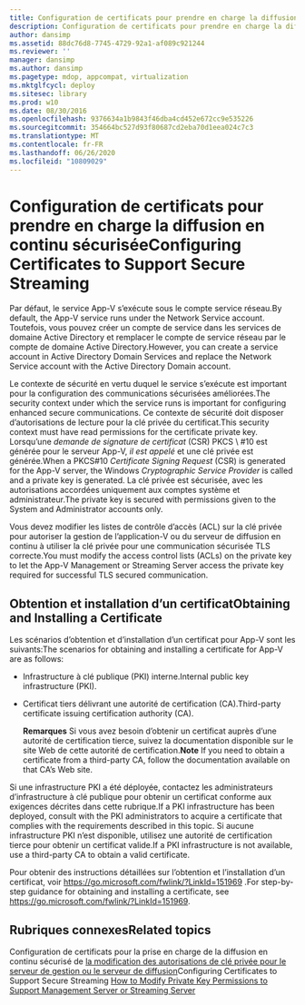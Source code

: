 ```yaml
---
title: Configuration de certificats pour prendre en charge la diffusion en continu sécurisée
description: Configuration de certificats pour prendre en charge la diffusion en continu sécurisée
author: dansimp
ms.assetid: 88dc76d8-7745-4729-92a1-af089c921244
ms.reviewer: ''
manager: dansimp
ms.author: dansimp
ms.pagetype: mdop, appcompat, virtualization
ms.mktglfcycl: deploy
ms.sitesec: library
ms.prod: w10
ms.date: 08/30/2016
ms.openlocfilehash: 9376634a1b9843f46dba4cd452e672cc9e535226
ms.sourcegitcommit: 354664bc527d93f80687cd2eba70d1eea024c7c3
ms.translationtype: MT
ms.contentlocale: fr-FR
ms.lasthandoff: 06/26/2020
ms.locfileid: "10809029"
---
```

# <span data-ttu-id="290ce-103">Configuration de certificats pour prendre en charge la diffusion en continu sécurisée</span><span class="sxs-lookup"><span data-stu-id="290ce-103">Configuring Certificates to Support Secure Streaming</span></span>


<span data-ttu-id="290ce-104">Par défaut, le service App-V s’exécute sous le compte service réseau.</span><span class="sxs-lookup"><span data-stu-id="290ce-104">By default, the App-V service runs under the Network Service account.</span></span> <span data-ttu-id="290ce-105">Toutefois, vous pouvez créer un compte de service dans les services de domaine Active Directory et remplacer le compte de service réseau par le compte de domaine Active Directory.</span><span class="sxs-lookup"><span data-stu-id="290ce-105">However, you can create a service account in Active Directory Domain Services and replace the Network Service account with the Active Directory Domain account.</span></span>

<span data-ttu-id="290ce-106">Le contexte de sécurité en vertu duquel le service s’exécute est important pour la configuration des communications sécurisées améliorées.</span><span class="sxs-lookup"><span data-stu-id="290ce-106">The security context under which the service runs is important for configuring enhanced secure communications.</span></span> <span data-ttu-id="290ce-107">Ce contexte de sécurité doit disposer d’autorisations de lecture pour la clé privée du certificat.</span><span class="sxs-lookup"><span data-stu-id="290ce-107">This security context must have read permissions for the certificate private key.</span></span> <span data-ttu-id="290ce-108">Lorsqu’une *demande de signature de certificat* (CSR) PKCS \ #10 est générée pour le serveur App-V, *il est appelé* et une clé privée est générée.</span><span class="sxs-lookup"><span data-stu-id="290ce-108">When a PKCS\#10 *Certificate Signing Request* (CSR) is generated for the App-V server, the Windows *Cryptographic Service Provider* is called and a private key is generated.</span></span> <span data-ttu-id="290ce-109">La clé privée est sécurisée, avec les autorisations accordées uniquement aux comptes système et administrateur.</span><span class="sxs-lookup"><span data-stu-id="290ce-109">The private key is secured with permissions given to the System and Administrator accounts only.</span></span>

<span data-ttu-id="290ce-110">Vous devez modifier les listes de contrôle d’accès (ACL) sur la clé privée pour autoriser la gestion de l’application-V ou du serveur de diffusion en continu à utiliser la clé privée pour une communication sécurisée TLS correcte.</span><span class="sxs-lookup"><span data-stu-id="290ce-110">You must modify the access control lists (ACLs) on the private key to let the App-V Management or Streaming Server access the private key required for successful TLS secured communication.</span></span>

## <span data-ttu-id="290ce-111">Obtention et installation d’un certificat</span><span class="sxs-lookup"><span data-stu-id="290ce-111">Obtaining and Installing a Certificate</span></span>


<span data-ttu-id="290ce-112">Les scénarios d’obtention et d’installation d’un certificat pour App-V sont les suivants:</span><span class="sxs-lookup"><span data-stu-id="290ce-112">The scenarios for obtaining and installing a certificate for App-V are as follows:</span></span>

-   <span data-ttu-id="290ce-113">Infrastructure à clé publique (PKI) interne.</span><span class="sxs-lookup"><span data-stu-id="290ce-113">Internal public key infrastructure (PKI).</span></span>

-   <span data-ttu-id="290ce-114">Certificat tiers délivrant une autorité de certification (CA).</span><span class="sxs-lookup"><span data-stu-id="290ce-114">Third-party certificate issuing certification authority (CA).</span></span>

    <span data-ttu-id="290ce-115">**Remarques**  Si vous avez besoin d’obtenir un certificat auprès d’une autorité de certification tierce, suivez la documentation disponible sur le site Web de cette autorité de certification.</span><span class="sxs-lookup"><span data-stu-id="290ce-115">**Note** If you need to obtain a certificate from a third-party CA, follow the documentation available on that CA’s Web site.</span></span>

     

<span data-ttu-id="290ce-116">Si une infrastructure PKI a été déployée, contactez les administrateurs d’infrastructure à clé publique pour obtenir un certificat conforme aux exigences décrites dans cette rubrique.</span><span class="sxs-lookup"><span data-stu-id="290ce-116">If a PKI infrastructure has been deployed, consult with the PKI administrators to acquire a certificate that complies with the requirements described in this topic.</span></span> <span data-ttu-id="290ce-117">Si aucune infrastructure PKI n’est disponible, utilisez une autorité de certification tierce pour obtenir un certificat valide.</span><span class="sxs-lookup"><span data-stu-id="290ce-117">If a PKI infrastructure is not available, use a third-party CA to obtain a valid certificate.</span></span>

<span data-ttu-id="290ce-118">Pour obtenir des instructions détaillées sur l’obtention et l’installation d’un certificat, voir <https://go.microsoft.com/fwlink/?LinkId=151969> .</span><span class="sxs-lookup"><span data-stu-id="290ce-118">For step-by-step guidance for obtaining and installing a certificate, see <https://go.microsoft.com/fwlink/?LinkId=151969>.</span></span>

## <span data-ttu-id="290ce-119">Rubriques connexes</span><span class="sxs-lookup"><span data-stu-id="290ce-119">Related topics</span></span>


<span data-ttu-id="290ce-120">Configuration de certificats pour la prise en charge de la diffusion en continu sécurisé de [la modification des autorisations de clé privée pour le serveur de gestion ou le serveur de diffusion](how-to-modify-private-key-permissions-to-support-management-server-or-streaming-server.md)</span><span class="sxs-lookup"><span data-stu-id="290ce-120">Configuring Certificates to Support Secure Streaming [How to Modify Private Key Permissions to Support Management Server or Streaming Server](how-to-modify-private-key-permissions-to-support-management-server-or-streaming-server.md)</span></span>

 

 





